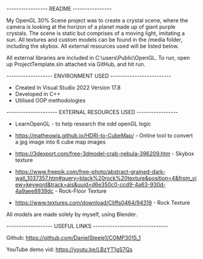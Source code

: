 ----------------- README ----------------

My OpenGL 30% Scene project was to create a crystal scene, where the camera is looking at the horizon of a planet made up of giant purple crystals. 
The scene is static but comprises of a moving light, imitating a sun. 
All textures and custom models can be found in the /media folder, including the skybox. All external resources used will be listed below. 

All external libraries are included in C:\users\Public\OpenGL.
To run, open up ProjectTemplate.sln attached via GitHub, and hit run. 

------------------- ENVIRONMENT USED -------------------------

- Created in Visual Studio 2022 Version 17.8 
- Developed in C++ 
- Utilised OOP methodologies

--------------------- EXTERNAL RESOURCES USED -----------------

- LearnOpenGL - to help research the odd openGL logic

- https://matheowis.github.io/HDRI-to-CubeMap/ - Online tool to convert a jpg image into 6 cube map images
- https://3dexport.com/free-3dmodel-crab-nebula-396209.htm - Skybox texture 
- https://www.freepik.com/free-photo/abstract-grained-dark-wall_1037357.htm#query=black%20rock%20texture&position=4&from_view=keyword&track=ais&uuid=d6e350c0-ccd9-4a63-930d-4a9aee8939dc - Rock-Floor Texture
- https://www.textures.com/download/Cliffs0464/94319 - Rock Texture

All models are made solely by myself, using Blender.

------------------- USEFUL LINKS -------------------------------

Github: https://github.com/DanielSteele1/COMP3015_1

YouTube demo vid: https://youtu.be/LBzYT1gS7Qs
